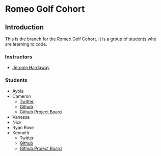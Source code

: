 # Romeo Golf Cohort

## Introduction

This is the branch for the Romeo Golf Cohort. It is a group of students who are learning to code.

### Instructors

- [Jerome Hardaway](https://www.twitter.com/jeromehardaway)

### Students

- Ayola
- Cameron
  - [Twitter](https://twitter.com/Agohige_Tech)
  - [Github](https://github.com/Agohige-Tech)
  - [Github Project Board](https://github.com/users/Agohige-Tech/projects/1)
- Vanessa
- Nick
- Ryan Rose
- Kenneth
  - [Twitter](https://www.twitter.com/mrdebonairfox)
  - [Github](https://www.github.com/kbrandon19)
  - [Github Project Board](https://github.com/users/kbrandon19/projects/1)
